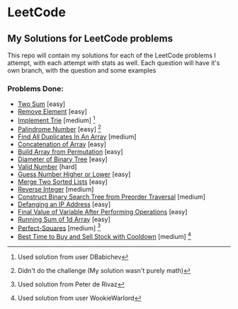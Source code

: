 # LeetCode
## My Solutions for LeetCode problems

  This repo will contain my solutions for each of the LeetCode problems I attempt, with each attempt with stats as well.
Each question will have it's own branch, with the question and some examples

### Problems Done:
  - [Two Sum](https://github.com/theLittleBigZ/LeetCode/tree/Two-Sum) [easy]
  - [Remove Element](https://github.com/theLittleBigZ/LeetCode/tree/Remove-Element) [easy]
  - [Implement Trie](https://github.com/theLittleBigZ/LeetCode/tree/Implement-Trie) [medium] [^1]
  - [Palindrome Number](https://github.com/theLittleBigZ/LeetCode/tree/Palindrome-Number) [easy] [^2]
  - [Find All Duplicates In An Array](https://github.com/theLittleBigZ/LeetCode/tree/Find-All-Duplicates-In-An-Array) [medium]
  - [Concatenation of Array](https://github.com/theLittleBigZ/LeetCode/tree/Concatenation-of-Array) [easy]
  - [Build Array from Permutation](https://github.com/theLittleBigZ/LeetCode/tree/Build-Array-from-Permutation) [easy]
  - [Diameter of Binary Tree](https://github.com/theLittleBigZ/LeetCode/tree/Diameter-of-Binary-Tree) [easy]
  - [Valid Number](https://github.com/theLittleBigZ/LeetCode/tree/Valid-Number) [hard]
  - [Guess Number Higher or Lower](https://github.com/theLittleBigZ/LeetCode/tree/Guess-Number-Higher-or-Lower) [easy]
  - [Merge Two Sorted Lists](https://github.com/theLittleBigZ/LeetCode/tree/Merge-Two-Sorted-Lists) [easy]
  - [Reverse Integer](https://github.com/theLittleBigZ/LeetCode/tree/Reverse-Integer) [medium]
  - [Construct Binary Search Tree from Preorder Traversal](https://github.com/theLittleBigZ/LeetCode/tree/Construct-Binary-Search-Tree-from-Preorder-Traversal) [medium]
  - [Defanging an IP Address](https://github.com/theLittleBigZ/LeetCode/tree/Defanging-an-IP-Address) [easy]
  - [Final Value of Variable After Performing Operations](https://github.com/theLittleBigZ/LeetCode/tree/Final-Value-of-Variable-After-Performing-Operations) [easy]
  - [Running Sum of 1d Array](https://github.com/theLittleBigZ/LeetCode/tree/Running-Sum-of-1d-Array) [easy]
  - [Perfect-Squares](https://github.com/theLittleBigZ/LeetCode/tree/Perfect-Squares) [medium] [^3]
  - [Best Time to Buy and Sell Stock with Cooldown](https://github.com/theLittleBigZ/LeetCode/tree/Best-Time-to-Buy-and-Sell-Stock-with-Cooldown) [medium] [^4]


[^1]: Used solution from user DBabichev
[^2]: Didn't do the challenge (My solution wasn't purely math)
[^3]: Used solution from Peter de Rivaz
[^4]: Used solution from user WookieWarlord
